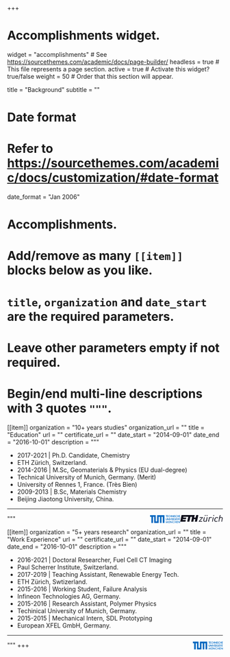 +++
# Accomplishments widget.
widget = "accomplishments"  # See https://sourcethemes.com/academic/docs/page-builder/
headless = true  # This file represents a page section.
active = true  # Activate this widget? true/false
weight = 50  # Order that this section will appear.

title = "Background"
subtitle = ""

# Date format
#   Refer to https://sourcethemes.com/academic/docs/customization/#date-format
date_format = "Jan 2006"

# Accomplishments.
#   Add/remove as many `[[item]]` blocks below as you like.
#   `title`, `organization` and `date_start` are the required parameters.
#   Leave other parameters empty if not required.
#   Begin/end multi-line descriptions with 3 quotes `"""`.

[[item]]
  organization = "10+ years studies"
  organization_url = ""
  title = "Education"
  url = ""
  certificate_url = ""
  date_start = "2014-09-01"
  date_end = "2016-10-01"
  description = """
  * 2017-2021 | Ph.D. Candidate, Chemistry
  * ETH Zürich, Switzerland.
  * 2014-2016 | M.Sc, Geomaterials & Physics (EU dual-degree)
  * Technical University of Munich, Germany. (Merit)
  * University of Rennes 1, France. (Très Bien)
  * 2009-2013 | B.Sc, Materials Chemistry
  * Beijing Jiaotong University, China.

  ---  
 <img src="https://github.com/XuHongCN/academia/raw/master/static/img/eth.png" style="float:right" width="100px"><img src="https://github.com/XuHongCN/academia/raw/master/static/img/tum.png" style="float:right" width="70px">

"""

[[item]]
  organization = "5+ years research"
  organization_url = ""
  title = "Work Experience"
  url = ""
  certificate_url = ""
  date_start = "2014-09-01"
  date_end = "2016-10-01"
  description = """
  * 2016-2021 | Doctoral Researcher, Fuel Cell CT Imaging 
  * Paul Scherrer Institute, Switzerland. 
  * 2017-2019 | Teaching Assistant, Renewable Energy Tech. 
  * ETH Zürich, Swtizerland.
  * 2015-2016 | Working Student, Failure Analysis 
  * Infineon Technologies AG, Germany. 
  * 2015-2016 | Research Assistant, Polymer Physics 
  * Techinical University of Munich, Germany. 
  * 2015-2015 | Mechanical Intern, SDL Prototyping 
  * European XFEL GmbH, Germany. 
  
  ---
 <img src="https://github.com/XuHongCN/academia/raw/master/static/img/tum.png" style="float:right" width="70px">
  """
+++
